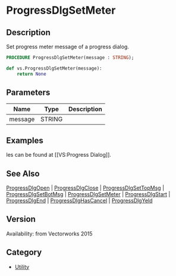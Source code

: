 # ProgressDlgSetMeter

## Description
Set progress meter message of a progress dialog.

```pascal
PROCEDURE ProgressDlgSetMeter(message : STRING);
```

```python
def vs.ProgressDlgSetMeter(message):
    return None
```

## Parameters
|Name|Type|Description|
|---|---|---|
|message|STRING|   |

## Examples
les can be found at [[VS:Progress Dialog]].

## See Also
[ProgressDlgOpen](ProgressDlgOpen.md) | [ProgressDlgClose](ProgressDlgClose.md) | [ProgressDlgSetTopMsg](ProgressDlgSetTopMsg.md) | [ProgressDlgSetBotMsg](ProgressDlgSetBotMsg.md) | [ProgressDlgSetMeter](ProgressDlgSetMeter.md) | [ProgressDlgStart](ProgressDlgStart.md) | [ProgressDlgEnd](ProgressDlgEnd.md) | [ProgressDlgHasCancel](ProgressDlgHasCancel.md) | [ProgressDlgYeld](ProgressDlgYeld.md)

## Version
Availability: from Vectorworks 2015

## Category
* [Utility](../Categories/Utility.md)
